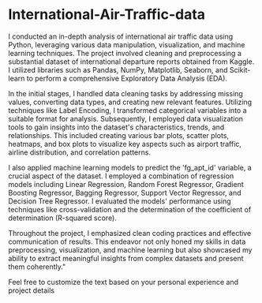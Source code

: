 # International-Air-Traffic-data
I conducted an in-depth analysis of international air traffic data using Python, leveraging various data manipulation, visualization, and machine learning techniques. The project involved cleaning and preprocessing a substantial dataset of international departure reports obtained from Kaggle. I utilized libraries such as Pandas, NumPy, Matplotlib, Seaborn, and Scikit-learn to perform a comprehensive Exploratory Data Analysis (EDA).

In the initial stages, I handled data cleaning tasks by addressing missing values, converting data types, and creating new relevant features. Utilizing techniques like Label Encoding, I transformed categorical variables into a suitable format for analysis. Subsequently, I employed data visualization tools to gain insights into the dataset's characteristics, trends, and relationships. This included creating various bar plots, scatter plots, heatmaps, and box plots to visualize key aspects such as airport traffic, airline distribution, and correlation patterns.

I also applied machine learning models to predict the 'fg_apt_id' variable, a crucial aspect of the dataset. I employed a combination of regression models including Linear Regression, Random Forest Regressor, Gradient Boosting Regressor, Bagging Regressor, Support Vector Regressor, and Decision Tree Regressor. I evaluated the models' performance using techniques like cross-validation and the determination of the coefficient of determination (R-squared score).

Throughout the project, I emphasized clean coding practices and effective communication of results. This endeavor not only honed my skills in data preprocessing, visualization, and machine learning but also showcased my ability to extract meaningful insights from complex datasets and present them coherently."

Feel free to customize the text based on your personal experience and project details
